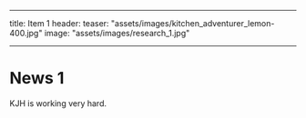
---
 title: Item 1
 header:
  teaser: "assets/images/kitchen_adventurer_lemon-400.jpg"
  image: "assets/images/research_1.jpg"

---
# News 1
KJH is working very hard.

